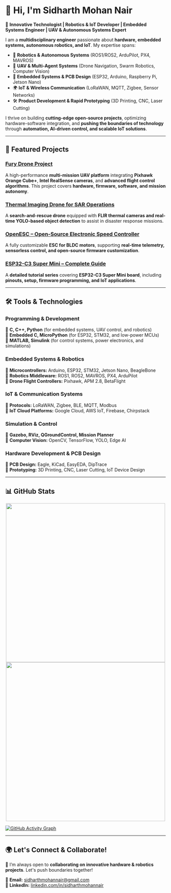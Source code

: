 # 👋 Hi, I'm **Sidharth Mohan Nair**  

🚀 **Innovative Technologist | Robotics & IoT Developer | Embedded Systems Engineer | UAV & Autonomous Systems Expert**  

I am a **multidisciplinary engineer** passionate about **hardware, embedded systems, autonomous robotics, and IoT**. My expertise spans:  

- 🤖 **Robotics & Autonomous Systems** (ROS1/ROS2, ArduPilot, PX4, MAVROS)  
- 🚀 **UAV & Multi-Agent Systems** (Drone Navigation, Swarm Robotics, Computer Vision)  
- 🔌 **Embedded Systems & PCB Design** (ESP32, Arduino, Raspberry Pi, Jetson Nano)  
- 🌍 **IoT & Wireless Communication** (LoRaWAN, MQTT, Zigbee, Sensor Networks)  
- 🛠 **Product Development & Rapid Prototyping** (3D Printing, CNC, Laser Cutting)  

I thrive on building **cutting-edge open-source projects**, optimizing hardware-software integration, and **pushing the boundaries of technology** through **automation, AI-driven control, and scalable IoT solutions**.  

---

## 🚀 **Featured Projects**  

### **[Fury Drone Project](https://github.com/sidharthmohannair/Fury-Drone-Project)**  
A high-performance **multi-mission UAV platform** integrating **Pixhawk Orange Cube+**, **Intel RealSense cameras**, and **advanced flight control algorithms**. This project covers **hardware, firmware, software, and mission autonomy**.  

### **[Thermal Imaging Drone for SAR Operations](https://github.com/sidharthmohannair/Thermal-Imaging-Drone-SAR)**  
A **search-and-rescue drone** equipped with **FLIR thermal cameras and real-time YOLO-based object detection** to assist in disaster response missions.  

### **[OpenESC – Open-Source Electronic Speed Controller](https://github.com/sidharthmohannair/OpenESC)**  
A fully customizable **ESC for BLDC motors**, supporting **real-time telemetry, sensorless control, and open-source firmware customization**.  

### **[ESP32-C3 Super Mini – Complete Guide](https://github.com/sidharthmohannair/Tutorial-ESP32-C3-Super-Mini)**  
A **detailed tutorial series** covering **ESP32-C3 Super Mini board**, including **pinouts, setup, firmware programming, and IoT applications**.  

---

## 🛠 **Tools & Technologies**  

### **Programming & Development**  
🔹 **C, C++, Python** (for embedded systems, UAV control, and robotics)  
🔹 **Embedded C, MicroPython** (for ESP32, STM32, and low-power MCUs)  
🔹 **MATLAB, Simulink** (for control systems, power electronics, and simulations)  

### **Embedded Systems & Robotics**  
🔹 **Microcontrollers:** Arduino, ESP32, STM32, Jetson Nano, BeagleBone  
🔹 **Robotics Middleware:** ROS1, ROS2, MAVROS, PX4, ArduPilot  
🔹 **Drone Flight Controllers:** Pixhawk, APM 2.8, BetaFlight  

### **IoT & Communication Systems**  
🔹 **Protocols:** LoRaWAN, Zigbee, BLE, MQTT, Modbus  
🔹 **IoT Cloud Platforms:** Google Cloud, AWS IoT, Firebase, Chirpstack  

### **Simulation & Control**  
🔹 **Gazebo, RViz, QGroundControl, Mission Planner**  
🔹 **Computer Vision:** OpenCV, TensorFlow, YOLO, Edge AI  

### **Hardware Development & PCB Design**  
🔹 **PCB Design:** Eagle, KiCad, EasyEDA, DipTrace  
🔹 **Prototyping:** 3D Printing, CNC, Laser Cutting, IoT Device Design  

---

## 📊 **GitHub Stats**  

<p align="center">
  <img src="https://github-readme-stats.vercel.app/api?username=sidharthmohannair&show_icons=true&theme=radical" width="500px"/>
  <br>
  <img src="https://github-readme-streak-stats.herokuapp.com/?user=sidharthmohannair&theme=radical" width="500px"/>
</p>

[![GitHub Activity Graph](https://github-readme-activity-graph.vercel.app/graph?username=sidharthmohannair&theme=github-dark-dimmed)](https://github.com/ashutosh00710/github-readme-activity-graph)  

---

## 🌍 **Let's Connect & Collaborate!**  

🚀 I’m always open to **collaborating on innovative hardware & robotics projects**. Let's push boundaries together!  

📩 **Email:** [sidharthmohannair@gmail.com](mailto:sidharthmohannair@gmail.com)  
🔗 **LinkedIn:** [linkedin.com/in/sidharthmohannair](https://www.linkedin.com/in/sidharthmohannair/)  









<!---
sidharthmohannair/sidharthmohannair is a ✨ special ✨ repository because its `README.md` (this file) appears on your GitHub profile.
You can click the Preview link to take a look at your changes.

👋 Hi, I’m @sidharthmohannair

👀 I’m interested in Hardware, IoT, Robotics Enthusiast | Open Source Lover | Drone & Hardware Product Developer

🛠️ Passionate about building hardware solutions for IoT and robotics applications. Love diving into open source projects to innovate and collaborate.

🚀 Currently focused on drone development, hardware productization, and exploring the intersection of hardware and software.

💻 Let's connect and build something amazing together in the world of hardware and open source!

📫 Reach me at sidharthmohannair@gmail.com
--->
